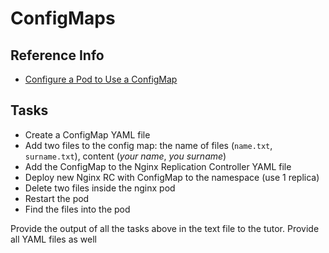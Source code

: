 # ConfigMaps

## Reference Info

* [Configure a Pod to Use a ConfigMap](https://kubernetes.io/docs/tasks/configure-pod-container/configure-pod-configmap/)

## Tasks

* Create a ConfigMap YAML file
* Add two files to the config map: the name of files (`name.txt`, `surname.txt`), content (_your name_, _you surname_)
* Add the ConfigMap to the Nginx Replication Controller YAML file
* Deploy new Nginx RC with ConfigMap to the namespace (use 1 replica)
* Delete two files inside the nginx pod
* Restart the pod
* Find the files into the pod

Provide the output of all the tasks above in the text file to the tutor. Provide all YAML files as well